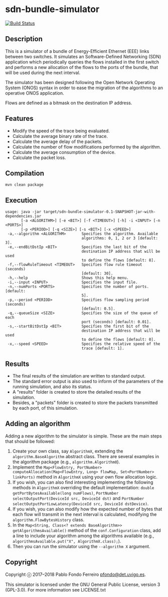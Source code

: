 # sdn-bundle-simulator

[![Build Status](https://travis-ci.org/pfondo/sdn-bundle-simulator.svg?branch=master)](https://travis-ci.org/pfondo/sdn-bundle-simulator)


## Description

This is a simulator of a bundle of Energy-Efficient Ethernet (EEE) links between two switches. It simulates an Software-Defined Networking (SDN) application which periodically queries the flows installed in the first switch and performs a new allocation of the flows to the ports of the bundle, that will be used during the next interval.

The simulator has been designed following the Open Network Operating System (ONOS) syntax in order to ease the migration of the algorithms to an operative ONOS application.

Flows are defined as a bitmask on the destination IP address.

## Features

* Modify the speed of the trace being evaluated.
* Calculate the average binary rate of the trace.
* Calculate the average delay of the packets.
* Calculate the number of flow modifications performed by the algorithm.
* Calculate the average consumption of the device.
* Calculate the packet loss.

## Compilation

    mvn clean package

## Execution

    usage: java -jar target/sdn-bundle-simulator-0.1-SNAPSHOT-jar-with-dependencies.jar
    	   [-a <ALGORITHM>] [-e <BIT>] [-f <TIMEOUT>] [-h] -i <INPUT> [-n <PORTS>]
    	   [-p <PERIOD>] [-q <SIZE>] [-s <BIT>] [-x <SPEED>]
     -a,--algorithm <ALGORITHM>       Specifies the algorithm. Available
                                      algorithms: 0, 1, 2 or 3 [default: 3].
     -e,--endBitDstIp <BIT>           Specifies the last bit of the
                                      destination IP address that will be used
                                      to define the flows [default: 8].
     -f,--flowRuleTimeout <TIMEOUT>   Specifies flow rule timeout (seconds)
                                      [default: 30].
     -h,--help                        Shows this help menu.
     -i,--input <INPUT>               Specifies the input file.
     -n,--numPorts <PORTS>            Specifies the number of ports. [default:
                                      5].
     -p,--period <PERIOD>             Specifies flow sampling period (seconds)
                                      [default: 0.5].
     -q,--queueSize <SIZE>            Specifies the size of the queue of each
                                      port (seconds) [default: 0.01].
     -s,--startBitDstIp <BIT>         Specifies the first bit of the
                                      destination IP address that will be used
                                      to define the flows [default: 0].
     -x,--speed <SPEED>               Specifies the relative speed of the
                                      trace [default: 1].

## Results

- The final results of the simulation are written to standard output.
- The standard error output is also used to inform of the parameters of the running simulation, and also its status.
- A "results" folder is created to store the detailed results of the simulation.
- Besides, a "packets" folder is created to store the packets transmitted by each port, of this simulation.

## Adding an algorithm

Adding a new algorithm to the simulator is simple. These are the main steps that should be followed:

1. Create your own class, say `AlgorithmX`, extending the `algorithm.BaseAlgorithm` abstract class. There are several examples in the algorithm package (e.g., `algorithm.Algorithm0`).
1. Implement the `Map<FlowEntry, PortNumber> computeAllocation(Map<FlowEntry, Long> flowMap, Set<PortNumber> linkPorts)` method in `AlgorithmX` using your own flow allocation logic.
1. If you wish, you can also find interesting implementing the following methods in `AlgorithmX` overriding the default implementation: `double getPortBytesAvailable(long numFlows)`, `PortNumber selectOutputPort(DeviceId src, DeviceId dst)` and `PortNumber selectOutputPortLowLatency(DeviceId src, DeviceId dstDevice)`.
1. If you wish, you can also modify how the expected number of bytes that each flow will transmit in the next interval is calculated, modifying the `algorithm.FlowBytesHistory` class.
1. In the `Map<String, Class<? extends BaseAlgorithm>> getAlgorithmsAvailable()` method of the `conf.Configuration` class, add a line to include your algorithm among the algorithms available (e.g., `algorithmsAvailable.put("X", AlgorithmX.class);`).
1. Then you can run the simulator using the `--algorithm X` argument.

## Copyright

Copyright ⓒ 2017–2018 Pablo Fondo Ferreiro <pfondo@det.uvigo.es>.

This simulator is licensed under the GNU General Public License, version 3 (GPL-3.0). For more information see LICENSE.txt